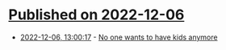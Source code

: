 # [Published on 2022-12-06](index.md)

* [2022-12-06, 13:00:17](https://news.ycombinator.com/item?id=33878951) - [No one wants to have kids anymore](https://torturechambersmalltalk.substack.com/p/safe-sex-the-consequences)
